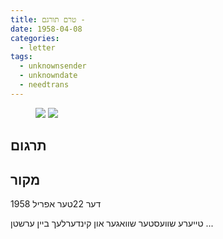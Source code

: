 ```yaml
---
title: טרם תורגם - 
date: 1958-04-08
categories:
  - letter
tags:
  - unknownsender
  - unknowndate
  - needtrans
---
```


<figure class="half">
    <a  href="/pupko-papers/assets/images/1958-04-08-unknown-sender-1.jpg">
    <img src="/pupko-papers/assets/images/1958-04-08-unknown-sender-1.jpg"></a>
    <a  href="/pupko-papers/assets/images/1958-04-08-unknown-sender-2.jpg">
    <img src="/pupko-papers/assets/images/1958-04-08-unknown-sender-2.jpg"></a>
</figure>

## תרגום

## מקור

דער 22טער אפריל 1958

טייערע שוועסטער שוואגער און קינדערלעך ביין ערשטן
...
